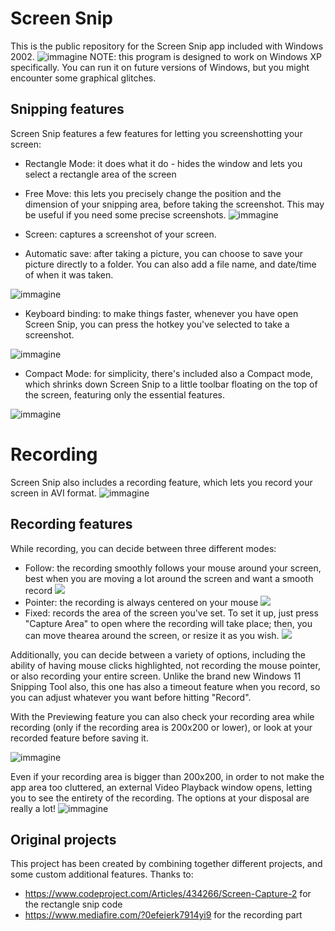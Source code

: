 # Screen Snip
This is the public repository for the Screen Snip app included with Windows 2002.
![immagine](https://user-images.githubusercontent.com/87281326/214866872-37055704-0f94-4fb7-90ba-92cf890de757.png)
NOTE: this program is designed to work on Windows XP specifically. You can run it on future versions of Windows, but you might encounter some graphical glitches.

## Snipping features
Screen Snip features a few features for letting you screenshotting your screen:
- Rectangle Mode: it does what it do - hides the window and lets you select a rectangle area of the screen
- Free Move: this lets you precisely change the position and the dimension of your snipping area, before taking the screenshot. This may be useful if you need some precise screenshots.
![immagine](https://user-images.githubusercontent.com/87281326/214862226-c24e72b2-00be-4123-8b2b-755480ffc3ad.png)

- Screen: captures a screenshot of your screen.

- Automatic save: after taking a picture, you can choose to save your picture directly to a folder. You can also add a file name, and date/time of when it was taken.

![immagine](https://user-images.githubusercontent.com/87281326/214862906-ec9285bd-253b-46cf-b0f6-883871c0824c.png)

- Keyboard binding: to make things faster, whenever you have open Screen Snip, you can press the hotkey you've selected to take a screenshot.

![immagine](https://user-images.githubusercontent.com/87281326/214862987-46dadae4-5482-4781-8424-7c3a1090784b.png)

- Compact Mode: for simplicity, there's included also a Compact mode, which shrinks down Screen Snip to a little toolbar floating on the top of the screen, featuring only the essential features.

![immagine](https://user-images.githubusercontent.com/87281326/214871511-3ae8ffdb-1bab-403b-a5ef-fb53c4f130e8.png)

# Recording
Screen Snip also includes a recording feature, which lets you record your screen in AVI format.
![immagine](https://user-images.githubusercontent.com/87281326/214867317-854c9624-1c5f-4bb1-adc3-84aaaa62f106.png)

## Recording features
While recording, you can decide between three different modes:
- Follow: the recording smoothly follows your mouse around your screen, best when you are moving a lot around the screen and want a smooth record
![](https://github.com/fraaaaa4/snip2002/blob/main/1.gif)
- Pointer: the recording is always centered on your mouse
![](https://github.com/fraaaaa4/snip2002/blob/main/2.gif)
- Fixed: records the area of the screen you've set. To set it up, just press "Capture Area" to open where the recording will take place; then, you can move thearea around the screen, or resize it as you wish.
![](https://github.com/fraaaaa4/snip2002/blob/main/3.gif)

Additionally, you can decide between a variety of options, including the ability of having mouse clicks highlighted, not recording the mouse pointer, or also recording your entire screen.
Unlike the brand new Windows 11 Snipping Tool also, this one has also a timeout feature when you record, so you can adjust whatever you want before hitting "Record".

With the Previewing feature you can also check  your recording area while recording (only if the recording area is 200x200 or lower), or look at your recorded feature before saving it.

![immagine](https://user-images.githubusercontent.com/87281326/214870532-63a0c98a-d812-49ec-9e97-d1b0204387e5.png)

Even if your recording area is bigger than 200x200, in order to not make the app area too cluttered, an external Video Playback window opens, letting you to see the entirety of the recording. The options at your disposal are really a lot!
![immagine](https://user-images.githubusercontent.com/87281326/214871965-dbfa519e-ef4e-4bc0-9aab-c21e40670ab1.png)



## Original projects
This project has been created by combining together different projects, and some custom additional features. Thanks to: 
- https://www.codeproject.com/Articles/434266/Screen-Capture-2 for the rectangle snip code
- https://www.mediafire.com/?0efeierk7914yi9 for the recording part
